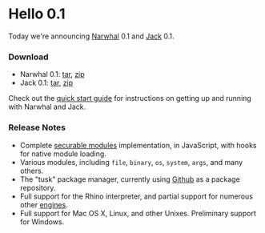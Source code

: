 Hello 0.1
=========

Today we're announcing [Narwhal](http://narwhaljs.org/) 0.1 and [Jack](http://jackjs.org/) 0.1.

### Download

* Narwhal 0.1: [tar](http://github.com/tlrobinson/narwhal/tarball/0.1), [zip](http://github.com/tlrobinson/narwhal/zipball/0.1)
* Jack 0.1: [tar](http://github.com/tlrobinson/jack/tarball/0.1), [zip](http://github.com/tlrobinson/jack/zipball/0.1)

Check out the [quick start guide](http://narwhaljs.org/quick-start.html) for instructions on getting up and running with Narwhal and Jack.

### Release Notes

* Complete [securable modules](https://wiki.mozilla.org/ServerJS/Modules/SecurableModules) implementation, in JavaScript, with hooks for native module loading.
* Various modules, including `file`, `binary`, `os`, `system`, `args`, and many others.
* The "tusk" package manager, currently using [Github](http://github.com/) as a package repository.
* Full support for the Rhino interpreter, and partial support for numerous other [engines](http://narwhaljs.org/engines.html).
* Full support for Mac OS X, Linux, and other Unixes. Preliminary support for Windows.
